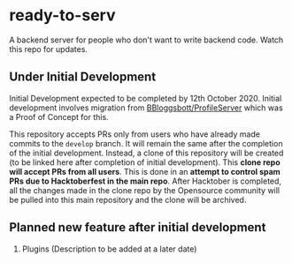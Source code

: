# ready-to-serv

A backend server for people who don't want to write backend code. Watch this repo for updates.

## Under Initial Development
Initial Development expected to be completed by 12th October 2020. Initial development involves migration from [BBloggsbott/ProfileServer](https://github.com/BBloggsbott/ProfileServer) which was a Proof of Concept for this.

This repository accepts PRs only from users who have already made commits to the `develop` branch. It will remain the same after the completion of the initial development. Instead, a clone of this repository will be created (to be linked here after completion of initial development). This **clone repo will accept PRs from all users**. This is done in an **attempt to control spam PRs due to Hacktoberfest in the main repo**. After Hacktober is completed, all the changes made in the clone repo by the Opensource community will be pulled into this main repository and the clone will be archived.

## Planned new feature after initial development
1. Plugins (Description to be added at a later date)
